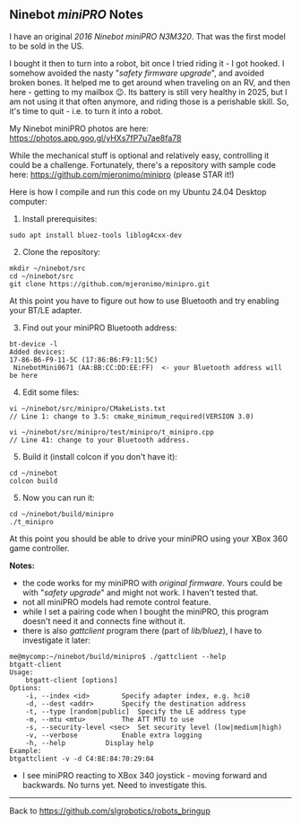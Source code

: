 ## Ninebot _miniPRO_ Notes

I have an original _2016 Ninebot miniPRO N3M320_. That was the first model to be sold in the US.

I bought it then to turn into a robot, bit once I tried riding it - I got hooked. 
I somehow avoided the nasty "_safety firmware upgrade_", and avoided broken bones.
It helped me to get around when traveling on an RV, and then here - getting to my mailbox 😉.
Its battery is still very healthy in 2025, but I am not using it that often anymore, and riding those is a perishable skill.
So, it's time to quit - i.e. to turn it into a robot.

My Ninebot miniPRO photos are here: https://photos.app.goo.gl/yHXs7fP7u7ae8fa78

While the mechanical stuff is optional and relatively easy, controlling it could be a challenge.
Fortunately, there's a repository with sample code here: https://github.com/mjeronimo/minipro (please STAR it!)

Here is how I compile and run this code on my Ubuntu 24.04 Desktop computer:

1. Install prerequisites:
```
sudo apt install bluez-tools liblog4cxx-dev
```
2. Clone the repository:
```
mkdir ~/ninebot/src
cd ~/ninebot/src
git clone https://github.com/mjeronimo/minipro.git
```
At this point you have to figure out how to use Bluetooth and try enabling your BT/LE adapter.

3. Find out your miniPRO Bluetooth address:
```
bt-device -l
Added devices:
17-86-B6-F9-11-5C (17:86:B6:F9:11:5C)
 NinebotMini0671 (AA:BB:CC:DD:EE:FF)  <- your Bluetooth address will be here
```
4. Edit some files:
```
vi ~/ninebot/src/minipro/CMakeLists.txt 
// Line 1: change to 3.5: cmake_minimum_required(VERSION 3.0)

vi ~/ninebot/src/minipro/test/minipro/t_minipro.cpp
// Line 41: change to your Bluetooth address.
```
5. Build it (install colcon if you don't have it):
```
cd ~/ninebot
colcon build
```
5. Now you can run it:
```
cd ~/ninebot/build/minipro
./t_minipro
```
At this point you should be able to drive your miniPRO using your XBox 360 game controller. 

**Notes:**
- the code works for my miniPRO with _original firmware_. Yours could be with "_safety upgrade_" and might not work. I haven't tested that.
- not all miniPRO models had remote control feature.
- while I set a pairing code when I bought the miniPRO, this program doesn't need it and connects fine without it.
- there is also _gattclient_ program there (part of _lib/bluez_), I have to investigate it later:
```
me@mycomp:~/ninebot/build/minipro$ ./gattclient --help
btgatt-client
Usage:
	btgatt-client [options]
Options:
	-i, --index <id>		Specify adapter index, e.g. hci0
	-d, --dest <addr>		Specify the destination address
	-t, --type [random|public] 	Specify the LE address type
	-m, --mtu <mtu> 		The ATT MTU to use
	-s, --security-level <sec> 	Set security level (low|medium|high)
	-v, --verbose			Enable extra logging
	-h, --help			Display help
Example:
btgattclient -v -d C4:BE:84:70:29:04
```
- I see miniPRO reacting to XBox 340 joystick - moving forward and backwards. No turns yet. Need to investigate this.

----------------

Back to https://github.com/slgrobotics/robots_bringup

